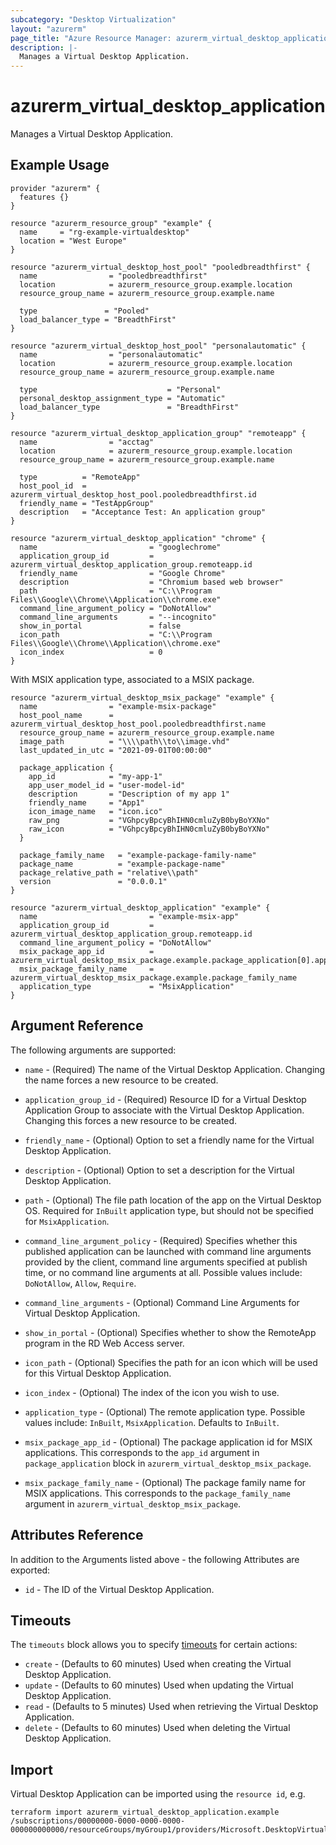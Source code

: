 ```yaml
---
subcategory: "Desktop Virtualization"
layout: "azurerm"
page_title: "Azure Resource Manager: azurerm_virtual_desktop_application"
description: |-
  Manages a Virtual Desktop Application.
---
```


# azurerm_virtual_desktop_application

Manages a Virtual Desktop Application.

## Example Usage

```hcl
provider "azurerm" {
  features {}
}

resource "azurerm_resource_group" "example" {
  name     = "rg-example-virtualdesktop"
  location = "West Europe"
}

resource "azurerm_virtual_desktop_host_pool" "pooledbreadthfirst" {
  name                = "pooledbreadthfirst"
  location            = azurerm_resource_group.example.location
  resource_group_name = azurerm_resource_group.example.name

  type               = "Pooled"
  load_balancer_type = "BreadthFirst"
}

resource "azurerm_virtual_desktop_host_pool" "personalautomatic" {
  name                = "personalautomatic"
  location            = azurerm_resource_group.example.location
  resource_group_name = azurerm_resource_group.example.name

  type                             = "Personal"
  personal_desktop_assignment_type = "Automatic"
  load_balancer_type               = "BreadthFirst"
}

resource "azurerm_virtual_desktop_application_group" "remoteapp" {
  name                = "acctag"
  location            = azurerm_resource_group.example.location
  resource_group_name = azurerm_resource_group.example.name

  type          = "RemoteApp"
  host_pool_id  = azurerm_virtual_desktop_host_pool.pooledbreadthfirst.id
  friendly_name = "TestAppGroup"
  description   = "Acceptance Test: An application group"
}

resource "azurerm_virtual_desktop_application" "chrome" {
  name                         = "googlechrome"
  application_group_id         = azurerm_virtual_desktop_application_group.remoteapp.id
  friendly_name                = "Google Chrome"
  description                  = "Chromium based web browser"
  path                         = "C:\\Program Files\\Google\\Chrome\\Application\\chrome.exe"
  command_line_argument_policy = "DoNotAllow"
  command_line_arguments       = "--incognito"
  show_in_portal               = false
  icon_path                    = "C:\\Program Files\\Google\\Chrome\\Application\\chrome.exe"
  icon_index                   = 0
}
```

With MSIX application type, associated to a MSIX package.

```hcl
resource "azurerm_virtual_desktop_msix_package" "example" {
  name                = "example-msix-package"
  host_pool_name      = azurerm_virtual_desktop_host_pool.pooledbreadthfirst.name
  resource_group_name = azurerm_resource_group.example.name
  image_path          = "\\\\path\\to\\image.vhd"
  last_updated_in_utc = "2021-09-01T00:00:00"

  package_application {
    app_id            = "my-app-1"
    app_user_model_id = "user-model-id"
    description       = "Description of my app 1"
    friendly_name     = "App1"
    icon_image_name   = "icon.ico"
    raw_png           = "VGhpcyBpcyBhIHN0cmluZyB0byBoYXNo"
    raw_icon          = "VGhpcyBpcyBhIHN0cmluZyB0byBoYXNo"
  }

  package_family_name   = "example-package-family-name"
  package_name          = "example-package-name"
  package_relative_path = "relative\\path"
  version               = "0.0.0.1"
}

resource "azurerm_virtual_desktop_application" "example" {
  name                         = "example-msix-app"
  application_group_id         = azurerm_virtual_desktop_application_group.remoteapp.id
  command_line_argument_policy = "DoNotAllow"
  msix_package_app_id          = azurerm_virtual_desktop_msix_package.example.package_application[0].app_id
  msix_package_family_name     = azurerm_virtual_desktop_msix_package.example.package_family_name
  application_type             = "MsixApplication"
}
```

## Argument Reference

The following arguments are supported:

* `name` - (Required) The name of the Virtual Desktop Application. Changing the name forces a new resource to be created.

* `application_group_id` - (Required) Resource ID for a Virtual Desktop Application Group to associate with the Virtual Desktop Application. Changing this forces a new resource to be created.

* `friendly_name` - (Optional) Option to set a friendly name for the Virtual Desktop Application.

* `description` - (Optional) Option to set a description for the Virtual Desktop Application.

* `path` - (Optional) The file path location of the app on the Virtual Desktop OS. Required for `InBuilt` application type, but should not be specified for `MsixApplication`.

* `command_line_argument_policy` - (Required) Specifies whether this published application can be launched with command line arguments provided by the client, command line arguments specified at publish time, or no command line arguments at all. Possible values include: `DoNotAllow`, `Allow`, `Require`.

* `command_line_arguments` - (Optional) Command Line Arguments for Virtual Desktop Application.

* `show_in_portal` - (Optional) Specifies whether to show the RemoteApp program in the RD Web Access server.

* `icon_path` - (Optional) Specifies the path for an icon which will be used for this Virtual Desktop Application.

* `icon_index` - (Optional) The index of the icon you wish to use.

* `application_type` - (Optional) The remote application type. Possible values include: `InBuilt`, `MsixApplication`. Defaults to `InBuilt`.

* `msix_package_app_id` - (Optional) The package application id for MSIX applications. This corresponds to the `app_id` argument in `package_application` block in `azurerm_virtual_desktop_msix_package`.

* `msix_package_family_name` - (Optional) The package family name for MSIX applications. This corresponds to the `package_family_name` argument in `azurerm_virtual_desktop_msix_package`.

## Attributes Reference

In addition to the Arguments listed above - the following Attributes are exported:

* `id` - The ID of the Virtual Desktop Application.

## Timeouts

The `timeouts` block allows you to specify [timeouts](https://www.terraform.io/language/resources/syntax#operation-timeouts) for certain actions:

* `create` - (Defaults to 60 minutes) Used when creating the Virtual Desktop Application.
* `update` - (Defaults to 60 minutes) Used when updating the Virtual Desktop Application.
* `read` - (Defaults to 5 minutes) Used when retrieving the Virtual Desktop Application.
* `delete` - (Defaults to 60 minutes) Used when deleting the Virtual Desktop Application.

## Import

Virtual Desktop Application can be imported using the `resource id`, e.g.

```shell
terraform import azurerm_virtual_desktop_application.example /subscriptions/00000000-0000-0000-0000-000000000000/resourceGroups/myGroup1/providers/Microsoft.DesktopVirtualization/applicationGroups/myapplicationgroup/applications/myapplication
```
